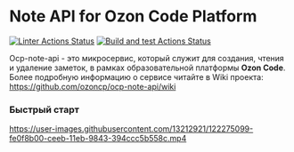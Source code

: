 # Note API for Ozon Code Platform

[![Linter Actions Status](https://github.com/ozoncp/ocp-note-api/workflows/golangci-lint/badge.svg)](https://github.com/ozoncp/ocp-note-api/actions)
[![Build and test Actions Status](https://github.com/ozoncp/ocp-note-api/workflows/build-and-test/badge.svg)](https://github.com/ozoncp/ocp-note-api/actions)

Ocp-note-api - это микросервис, который служит для создания, чтения и удаление заметок, в рамках образовательной платформы **Ozon Code**. Более подробную информацию о сервисе читайте в Wiki проекта: https://github.com/ozoncp/ocp-note-api/wiki

### Быстрый старт

https://user-images.githubusercontent.com/13212921/122275099-fe0f8b00-ceeb-11eb-9843-394ccc5b558c.mp4
